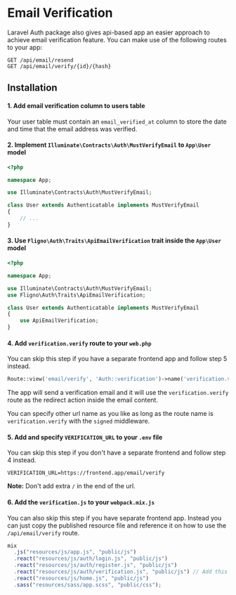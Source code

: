 # Email Verification
Laravel Auth package also gives api-based app an easier approach to achieve email verification feature. You can make use of the following routes to your app:
```$xslt
GET /api/email/resend
GET /api/email/verify/{id}/{hash}
```

## Installation
#### 1. Add email verification column to users table
Your user table must contain an `email_verified_at` column to store the date and time that the email address was verified.

#### 2. Implement `Illuminate\Contracts\Auth\MustVerifyEmail` to `App\User` model
```php
<?php

namespace App;

use Illuminate\Contracts\Auth\MustVerifyEmail;

class User extends Authenticatable implements MustVerifyEmail
{
    // ...
}
```

#### 3. Use `Fligno\Auth\Traits\ApiEmailVerification` trait inside the `App\User` model
```php
<?php

namespace App;

use Illuminate\Contracts\Auth\MustVerifyEmail;
use Fligno\Auth\Traits\ApiEmailVerification;

class User extends Authenticatable implements MustVerifyEmail
{
    use ApiEmailVerification;
}

```

#### 4. Add `verification.verify` route to your `web.php`
You can skip this step if you have a separate frontend app and follow step 5 instead.
```php
Route::view('email/verify', 'Auth::verification')->name('verification.verify')->middleware('signed');
```
The app will send a verification email and it will use the `verification.verify` route as the redirect action inside the email content.

You can specify other url name as you like as long as the route name is `verification.verify` with the `signed`
middleware.

#### 5. Add and specify `VERIFICATION_URL` to your `.env` file
You can skip this step if you don't have a separate frontend and follow step 4 instead.
```
VERIFICATION_URL=https://frontend.app/email/verify
```
**Note:** Don't add extra `/` in the end of the url.

#### 6. Add the `verification.js` to your `webpack.mix.js`
You can also skip this step if you have separate frontend app. Instead you can just copy the published resource file and reference it on how to use the `/api/email/verify` route.
```js
mix
  .js("resources/js/app.js", "public/js")
  .react("resources/js/auth/login.js", "public/js")
  .react("resources/js/auth/register.js", "public/js") 
  .react("resources/js/auth/verification.js", "public/js") // Add this line
  .react("resources/js/home.js", "public/js") 
  .sass("resources/sass/app.scss", "public/css");
```
